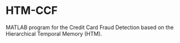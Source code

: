 # HTM-CCF
MATLAB program for the Credit Card Fraud Detection based on the Hierarchical Temporal Memory (HTM).
